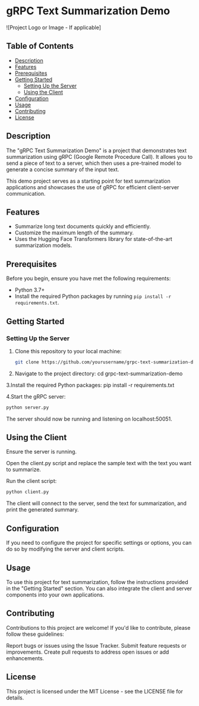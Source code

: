 # gRPC Text Summarization Demo

![Project Logo or Image - If applicable]

## Table of Contents

- [Description](#description)
- [Features](#features)
- [Prerequisites](#prerequisites)
- [Getting Started](#getting-started)
  - [Setting Up the Server](#setting-up-the-server)
  - [Using the Client](#using-the-client)
- [Configuration](#configuration)
- [Usage](#usage)
- [Contributing](#contributing)
- [License](#license)

## Description

The "gRPC Text Summarization Demo" is a project that demonstrates text summarization using gRPC (Google Remote Procedure Call). It allows you to send a piece of text to a server, which then uses a pre-trained model to generate a concise summary of the input text.

This demo project serves as a starting point for text summarization applications and showcases the use of gRPC for efficient client-server communication.

## Features

- Summarize long text documents quickly and efficiently.
- Customize the maximum length of the summary.
- Uses the Hugging Face Transformers library for state-of-the-art summarization models.

## Prerequisites

Before you begin, ensure you have met the following requirements:

- Python 3.7+
- Install the required Python packages by running `pip install -r requirements.txt`.

## Getting Started

### Setting Up the Server

1. Clone this repository to your local machine:

   ```bash
   git clone https://github.com/yourusername/grpc-text-summarization-demo.git
2. Navigate to the project directory:
cd grpc-text-summarization-demo

3.Install the required Python packages:
pip install -r requirements.txt

4.Start the gRPC server:
  ```bash
  python server.py
```

The server should now be running and listening on localhost:50051.

## Using the Client

Ensure the server is running.

Open the client.py script and replace the sample text with the text you want to summarize.

Run the client script:
```bash
python client.py
```
The client will connect to the server, send the text for summarization, and print the generated summary.

## Configuration

If you need to configure the project for specific settings or options, you can do so by modifying the server and client scripts.

## Usage

To use this project for text summarization, follow the instructions provided in the "Getting Started" section. You can also integrate the client and server components into your own applications.

## Contributing

Contributions to this project are welcome! If you'd like to contribute, please follow these guidelines:

Report bugs or issues using the Issue Tracker.
Submit feature requests or improvements.
Create pull requests to address open issues or add enhancements.

## License

This project is licensed under the MIT License - see the LICENSE file for details.


 
